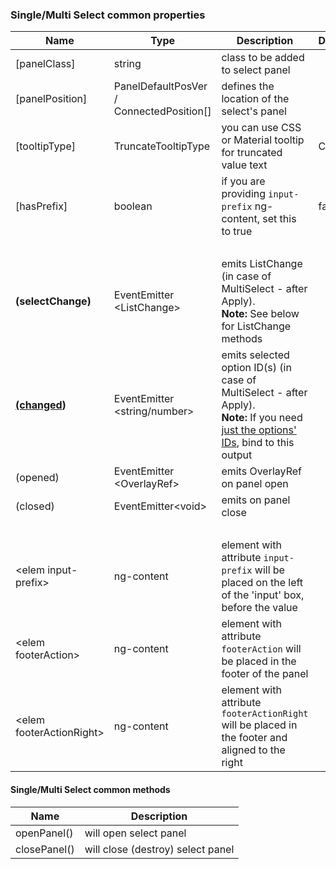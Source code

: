 ### Single/Multi Select common properties
Name | Type | Description | Default
--- | --- | --- | ---
[panelClass] | string | class to be added to select panel | &nbsp;
[panelPosition] | PanelDefaultPosVer / ConnectedPosition[] | defines the location of the select's panel | &nbsp;
[tooltipType] | TruncateTooltipType | you can use CSS or Material tooltip for truncated value text | CSS
[hasPrefix] | boolean | if you are providing `input-prefix` ng-content, set this to true | false
&nbsp; | &nbsp; | &nbsp; | &nbsp;
**(selectChange)** | EventEmitter<wbr>&lt;ListChange&gt; | emits ListChange (in case of MultiSelect - after Apply). <br>**Note:** See below for ListChange methods  | &nbsp;
**<u>(changed</u>)** | EventEmitter<wbr>&lt;string/number&gt; | emits selected option ID(s) (in case of MultiSelect - after Apply).<br>**Note:** If you need <u>just the options' IDs</u>, bind to this output | &nbsp;
(opened) | EventEmitter<wbr>&lt;OverlayRef&gt; | emits OverlayRef on panel open | &nbsp;
(closed) | EventEmitter<wbr>&lt;void&gt; | emits on panel close | &nbsp;
&nbsp; | &nbsp; | &nbsp; | &nbsp;
&lt;elem input-prefix&gt; | ng-content | element with attribute `input-prefix` will be placed on the left of the 'input' box, before the value | &nbsp;
&lt;elem footerAction&gt; | ng-content | element with attribute `footerAction` will be placed in the footer of the panel | &nbsp;
&lt;elem footerActionRight&gt; | ng-content | element with attribute `footerActionRight` will be placed in the footer and aligned to the right | &nbsp;

#### Single/Multi Select common methods
Name | Description
--- | ---
openPanel() | will open select panel
closePanel() | will close (destroy) select panel